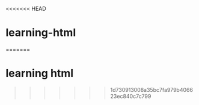 <<<<<<< HEAD
# learning-html
=======
# learning html
>>>>>>> 1d730913008a35bc7fa979b406623ec840c7c799
